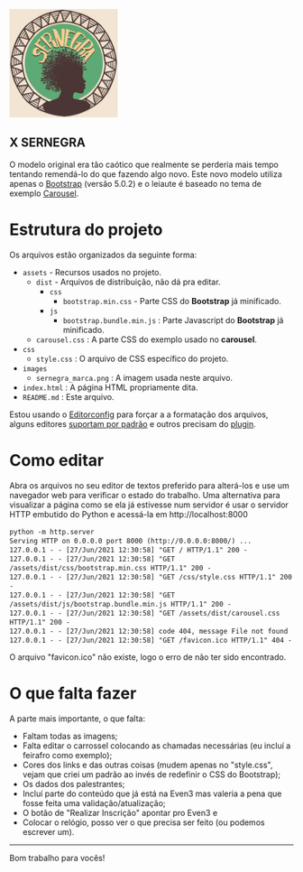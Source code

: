 ![](images/sernegra_marca.png)

X SERNEGRA
---

O modelo original era tão caótico que realmente se perderia mais tempo
tentando remendá-lo do que fazendo algo novo. Este novo modelo utiliza
apenas o [Bootstrap](https://getbootstrap.com/) (versão 5.0.2) e o
leiaute é baseado no tema de exemplo
[Carousel](https://getbootstrap.com/docs/5.0/examples/carousel/).

# Estrutura do projeto
Os arquivos estão organizados da seguinte forma:
- `assets` - Recursos usados no projeto.
    - `dist` - Arquivos de distribuição, não dá pra editar.
        - `css`
            - `bootstrap.min.css` - Parte CSS do **Bootstrap** já minificado.
        - `js`
            - `bootstrap.bundle.min.js` : Parte Javascript do **Bootstrap** já minificado.
    - `carousel.css` : A parte CSS do exemplo usado no **carousel**.
- `css`
    - `style.css` : O arquivo de CSS específico do projeto.
- `images`
    - `sernegra_marca.png` : A imagem usada neste arquivo.
- `index.html` : A página HTML propriamente dita.
- `README.md` : Este arquivo.

Estou usando o [Editorconfig](https://editorconfig.org) para forçar a
a formatação dos arquivos, alguns editores
[suportam por padrão](https://editorconfig.org/#pre-installed) e outros
precisam do [plugin](https://editorconfig.org/#download).

# Como editar
Abra os arquivos no seu editor de textos preferido para alterá-los e use
um navegador web para verificar o estado do trabalho. Uma alternativa para
visualizar a página como se ela já estivesse num servidor é usar o servidor
HTTP embutido do Python e acessá-la em http://localhost:8000

```
python -m http.server
Serving HTTP on 0.0.0.0 port 8000 (http://0.0.0.0:8000/) ...
127.0.0.1 - - [27/Jun/2021 12:30:58] "GET / HTTP/1.1" 200 -
127.0.0.1 - - [27/Jun/2021 12:30:58] "GET /assets/dist/css/bootstrap.min.css HTTP/1.1" 200 -
127.0.0.1 - - [27/Jun/2021 12:30:58] "GET /css/style.css HTTP/1.1" 200 -
127.0.0.1 - - [27/Jun/2021 12:30:58] "GET /assets/dist/js/bootstrap.bundle.min.js HTTP/1.1" 200 -
127.0.0.1 - - [27/Jun/2021 12:30:58] "GET /assets/dist/carousel.css HTTP/1.1" 200 -
127.0.0.1 - - [27/Jun/2021 12:30:58] code 404, message File not found
127.0.0.1 - - [27/Jun/2021 12:30:58] "GET /favicon.ico HTTP/1.1" 404 -
```

O arquivo "favicon.ico" não existe, logo o erro de não ter sido encontrado.

# O que falta fazer
A parte mais importante, o que falta:
- Faltam todas as imagens;
- Falta editar o carrossel colocando as chamadas necessárias (eu incluí
  a feirafro como exemplo);
- Cores dos links e das outras coisas (mudem apenas no "style.css", vejam
  que criei um padrão ao invés de redefinir o CSS do Bootstrap);
- Os dados dos palestrantes;
- Incluí parte do conteúdo que já está na Even3 mas valeria a pena que
  fosse feita uma validação/atualização;
- O botão de "Realizar Inscrição" apontar pro Even3 e
- Colocar o relógio, posso ver o que precisa ser feito (ou podemos escrever
  um).

---
Bom trabalho para vocês!
